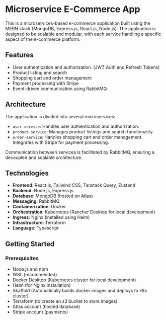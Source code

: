 # Microservice E-Commerce App

This is a microservices-based e-commerce application built using the MERN stack (MongoDB, Express.js, React.js, Node.js). The application is designed to be scalable and modular, with each service handling a specific aspect of the e-commerce platform.

## Features

- User authentication and authorization. (JWT Auth and Refresh Tokens)
- Product listing and search
- Shopping cart and order management
- Payment processing with Stripe
- Event-driven communication using RabbitMQ

## Architecture

The application is divided into several microservices:

- `user-service`: Handles user authentication and authorization.
- `product-service`: Manages product listings and search functionality.
- `order-service`: Handles shopping cart and order management. Integrates with Stripe for payment processing.

Communication between services is facilitated by RabbitMQ, ensuring a decoupled and scalable architecture.

## Technologies

- **Frontend**: React.js, Tailwind CSS, Tanstack Query, Zustand
- **Backend**: Node.js, Express.js
- **Database**: MongoDB (hosted on Atlas)
- **Messaging**: RabbitMQ
- **Containerization**: Docker
- **Orchestration**: Kubernetes (Rancher Desktop for local development)
- **Ingress**: Nginx (installed using Helm)
- **Infrastructure**: Terraform
- **Language**: Typescript

## Getting Started

### Prerequisites

- Node.js and npm
- WSL (recommended)
- Docker Desktop (Kubernetes cluster for local development)
- Helm (for Nginx installation)
- Skaffold (Automatically builds docker images and deploys to k8s cluster)
- Terraform (to create an s3 bucket to store images)
- Atlas account (hosted database)
- Stripe account (payments)
